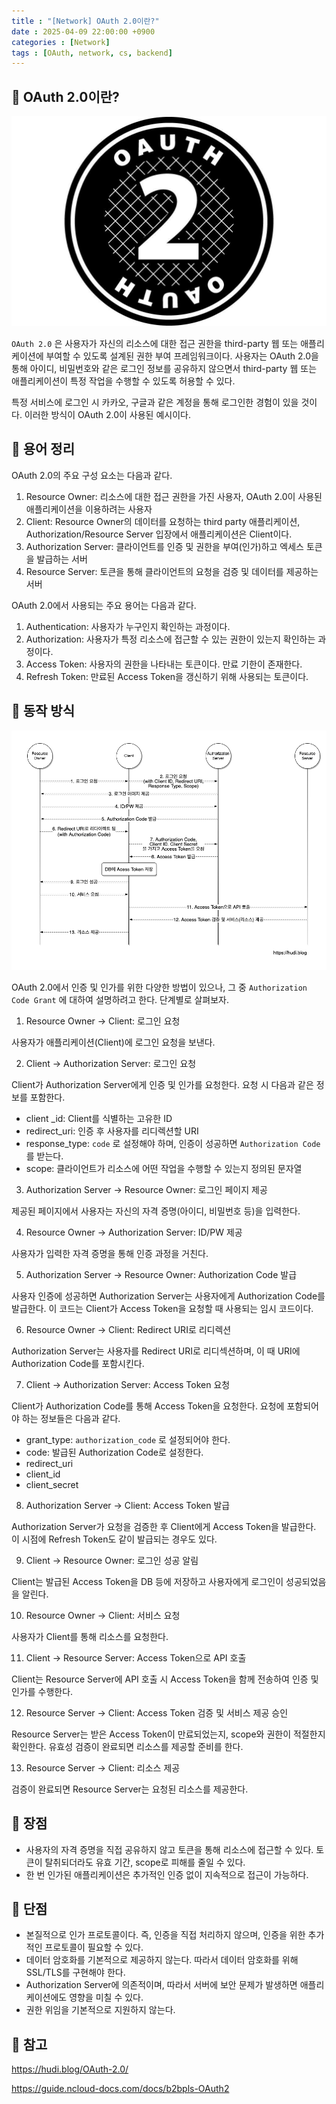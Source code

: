 ```yaml
---
title : "[Network] OAuth 2.0이란?"
date : 2025-04-09 22:00:00 +0900
categories : [Network]
tags : [OAuth, network, cs, backend]
---
```


## **📌** OAuth 2.0이란?

![image.png](assets/img/oauth/1.png)

`OAuth 2.0` 은 사용자가 자신의 리소스에 대한 접근 권한을 third-party 웹 또는 애플리케이션에 부여할 수 있도록 설계된 권한 부여 프레임워크이다. 사용자는 OAuth 2.0을 통해 아이디, 비밀번호와 같은 로그인 정보를 공유하지 않으면서 third-party 웹 또는 애플리케이션이 특정 작업을 수행할 수 있도록 허용할 수 있다.

특정 서비스에 로그인 시 카카오, 구글과 같은 계정을 통해 로그인한 경험이 있을 것이다. 이러한 방식이 OAuth 2.0이 사용된 예시이다.

## **📌 용어 정리**

OAuth 2.0의 주요 구성 요소는 다음과 같다.

1. Resource Owner: 리소스에 대한 접근 권한을 가진 사용자, OAuth 2.0이 사용된 애플리케이션을 이용하려는 사용자
2. Client: Resource Owner의 데이터를 요청하는 third party 애플리케이션, Authorization/Resource Server 입장에서 애플리케이션은 Client이다.
3. Authorization Server: 클라이언트를 인증 및 권한을 부여(인가)하고 엑세스 토큰을 발급하는 서버
4. Resource Server: 토큰을 통해 클라이언트의 요청을 검증 및 데이터를 제공하는 서버

OAuth 2.0에서 사용되는 주요 용어는 다음과 같다.

1. Authentication: 사용자가 누구인지 확인하는 과정이다.
2. Authorization: 사용자가 특정 리소스에 접근할 수 있는 권한이 있는지 확인하는 과정이다.
3. Access Token: 사용자의 권한을 나타내는 토큰이다. 만료 기한이 존재한다.
4. Refresh Token: 만료된 Access Token을 갱신하기 위해 사용되는 토큰이다.

## **📌 동작 방식**

![image.png](assets/img/oauth/2.png)

OAuth 2.0에서 인증 및 인가를 위한 다양한 방법이 있으나, 그 중 `Authorization Code Grant` 에 대하여 설명하려고 한다. 단계별로 살펴보자.

1. Resource Owner → Client: 로그인 요청

사용자가 애플리케이션(Client)에 로그인 요청을 보낸다.

2. Client → Authorization Server: 로그인 요청

Client가 Authorization Server에게 인증 및 인가를 요청한다. 요청 시 다음과 같은 정보를 포함한다.

- client _id: Client를 식별하는 고유한 ID
- redirect_uri: 인증 후 사용자를 리디렉션할 URI
- response_type: `code` 로 설정해야 하며, 인증이 성공하면 `Authorization Code`를 받는다.
- scope: 클라이언트가 리소스에 어떤 작업을 수행할 수 있는지 정의된 문자열

3. Authorization Server → Resource Owner: 로그인 페이지 제공

제공된 페이지에서 사용자는 자신의 자격 증명(아이디, 비밀번호 등)을 입력한다. 

4. Resource Owner → Authorization Server: ID/PW 제공

사용자가 입력한 자격 증명을 통해 인증 과정을 거친다.

5. Authorization Server → Resource Owner: Authorization Code 발급

사용자 인증에 성공하면 Authorization Server는 사용자에게 Authorization Code를 발급한다. 이 코드는 Client가 Access Token을 요청할 때 사용되는 임시 코드이다.

6. Resource Owner → Client: Redirect URI로 리디렉션

Authorization Server는 사용자를 Redirect URI로 리디섹션하며, 이 때 URI에 Authorization Code를 포함시킨다.

7. Client → Authorization Server: Access Token 요청

Client가 Authorization Code를 통해 Access Token을 요청한다. 요청에 포함되어야 하는 정보들은 다음과 같다.

- grant_type: `authorization_code` 로 설정되어야 한다.
- code: 발급된 Authorization Code로 설정한다.
- redirect_uri
- client_id
- client_secret

8. Authorization Server → Client: Access Token 발급

Authorization Server가 요청을 검증한 후 Client에게 Access Token을 발급한다. 이 시점에 Refresh Token도 같이 발급되는 경우도 있다.

9. Client → Resource Owner: 로그인 성공 알림

Client는 발급된 Access Token을 DB 등에 저장하고 사용자에게 로그인이 성공되었음을 알린다.

10. Resource Owner → Client: 서비스 요청

사용자가 Client를 통해 리소스를 요청한다.

11. Client → Resource Server: Access Token으로 API 호출

Client는 Resource Server에 API 호출 시 Access Token을 함께 전송하여 인증 및 인가를 수행한다.

12. Resource Server → Client: Access Token 검증 및 서비스 제공 승인

Resource Server는 받은 Access Token이 만료되었는지, scope와 권한이 적절한지 확인한다. 유효성 검증이 완료되면 리소스를 제공할 준비를 한다.

13. Resource Server → Client: 리소스 제공

검증이 완료되면 Resource Server는 요청된 리소스를 제공한다.

## **📌 장점**

- 사용자의 자격 증명을 직접 공유하지 않고 토큰을 통해 리소스에 접근할 수 있다. 토큰이 탈취되더라도 유효 기간, scope로 피해를 줄일 수 있다.
- 한 번 인가된 애플리케이션은 추가적인 인증 없이 지속적으로 접근이 가능하다.

## **📌 단점**

- 본질적으로 인가 프로토콜이다. 즉, 인증을 직접 처리하지 않으며, 인증을 위한 추가적인 프로토콜이 필요할 수 있다.
- 데이터 암호화를 기본적으로 제공하지 않는다. 따라서 데이터 암호화를 위해 SSL/TLS를 구현해야 한다.
- Authorization Server에 의존적이며, 따라서 서버에 보안 문제가 발생하면 애플리케이션에도 영향을 미칠 수 있다.
- 권한 위임을 기본적으로 지원하지 않는다.

## **📌** 참고

https://hudi.blog/OAuth-2.0/

https://guide.ncloud-docs.com/docs/b2bpls-OAuth2